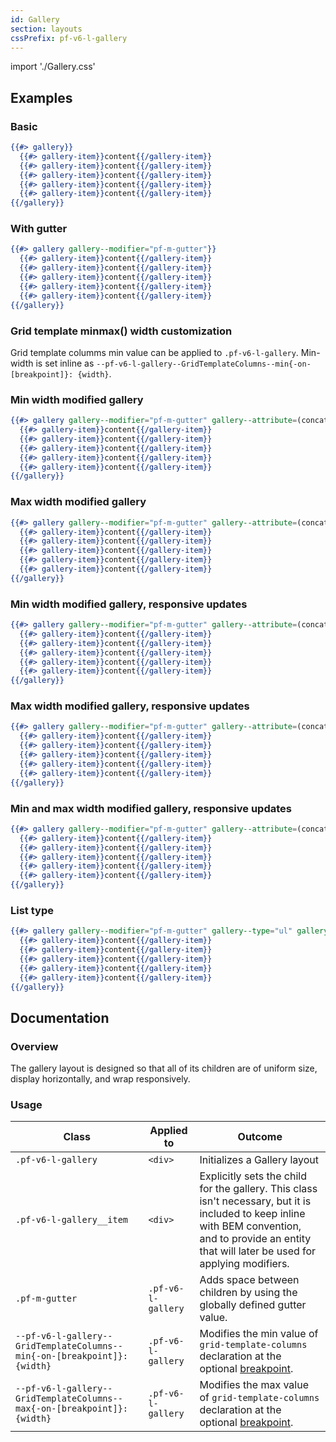 ```yaml
---
id: Gallery
section: layouts
cssPrefix: pf-v6-l-gallery
---
```


import './Gallery.css'

## Examples
### Basic
```hbs
{{#> gallery}}
  {{#> gallery-item}}content{{/gallery-item}}
  {{#> gallery-item}}content{{/gallery-item}}
  {{#> gallery-item}}content{{/gallery-item}}
  {{#> gallery-item}}content{{/gallery-item}}
  {{#> gallery-item}}content{{/gallery-item}}
{{/gallery}}
```

### With gutter
```hbs
{{#> gallery gallery--modifier="pf-m-gutter"}}
  {{#> gallery-item}}content{{/gallery-item}}
  {{#> gallery-item}}content{{/gallery-item}}
  {{#> gallery-item}}content{{/gallery-item}}
  {{#> gallery-item}}content{{/gallery-item}}
  {{#> gallery-item}}content{{/gallery-item}}
{{/gallery}}
```

### Grid template minmax() width customization

Grid template columms min value can be applied to <code>.pf-v6-l-gallery</code>.  Min-width is set inline as `--pf-v6-l-gallery--GridTemplateColumns--min{-on-[breakpoint]}: {width}`.

### Min width modified gallery
```hbs
{{#> gallery gallery--modifier="pf-m-gutter" gallery--attribute=(concat 'style="--' (pfv "unset-prefix") 'l-gallery--GridTemplateColumns--min: 150px;"')}}
  {{#> gallery-item}}content{{/gallery-item}}
  {{#> gallery-item}}content{{/gallery-item}}
  {{#> gallery-item}}content{{/gallery-item}}
  {{#> gallery-item}}content{{/gallery-item}}
  {{#> gallery-item}}content{{/gallery-item}}
{{/gallery}}
```

### Max width modified gallery
```hbs
{{#> gallery gallery--modifier="pf-m-gutter" gallery--attribute=(concat 'style="--' (pfv "unset-prefix") 'l-gallery--GridTemplateColumns--max: 300px;"')}}
  {{#> gallery-item}}content{{/gallery-item}}
  {{#> gallery-item}}content{{/gallery-item}}
  {{#> gallery-item}}content{{/gallery-item}}
  {{#> gallery-item}}content{{/gallery-item}}
  {{#> gallery-item}}content{{/gallery-item}}
{{/gallery}}
```

### Min width modified gallery, responsive updates
```hbs
{{#> gallery gallery--modifier="pf-m-gutter" gallery--attribute=(concat 'style="--' (pfv "unset-prefix") 'l-gallery--GridTemplateColumns--min-on-md: 100px; --' (pfv "unset-prefix") 'l-gallery--GridTemplateColumns--min-on-lg: 150px; --' (pfv "unset-prefix") 'l-gallery--GridTemplateColumns--min-on-xl: 200px; --' (pfv "unset-prefix") 'l-gallery--GridTemplateColumns--min-on-2xl: 300px;"')}}
  {{#> gallery-item}}content{{/gallery-item}}
  {{#> gallery-item}}content{{/gallery-item}}
  {{#> gallery-item}}content{{/gallery-item}}
  {{#> gallery-item}}content{{/gallery-item}}
  {{#> gallery-item}}content{{/gallery-item}}
{{/gallery}}
```

### Max width modified gallery, responsive updates
```hbs
{{#> gallery gallery--modifier="pf-m-gutter" gallery--attribute=(concat 'style="--' (pfv "unset-prefix") 'l-gallery--GridTemplateColumns--max-on-md: 280px; --' (pfv "unset-prefix") 'l-gallery--GridTemplateColumns--max-on-lg: 320px; --' (pfv "unset-prefix") 'l-gallery--GridTemplateColumns--max-on-2xl: 400px;"')}}
  {{#> gallery-item}}content{{/gallery-item}}
  {{#> gallery-item}}content{{/gallery-item}}
  {{#> gallery-item}}content{{/gallery-item}}
  {{#> gallery-item}}content{{/gallery-item}}
  {{#> gallery-item}}content{{/gallery-item}}
{{/gallery}}
```

### Min and max width modified gallery, responsive updates
```hbs
{{#> gallery gallery--modifier="pf-m-gutter" gallery--attribute=(concat 'style="--' (pfv "unset-prefix") 'l-gallery--GridTemplateColumns--min: 100%; --' (pfv "unset-prefix") 'l-gallery--GridTemplateColumns--min-on-md: 100px; --' (pfv "unset-prefix") 'l-gallery--GridTemplateColumns--max-on-md: 200px; --' (pfv "unset-prefix") 'l-gallery--GridTemplateColumns--min-on-xl: 300px; --' (pfv "unset-prefix") 'l-gallery--GridTemplateColumns--max-on-xl: 1fr;"')}}
  {{#> gallery-item}}content{{/gallery-item}}
  {{#> gallery-item}}content{{/gallery-item}}
  {{#> gallery-item}}content{{/gallery-item}}
  {{#> gallery-item}}content{{/gallery-item}}
  {{#> gallery-item}}content{{/gallery-item}}
{{/gallery}}
```

### List type
```hbs
{{#> gallery gallery--modifier="pf-m-gutter" gallery--type="ul" gallery-item--type="li"}}
  {{#> gallery-item}}content{{/gallery-item}}
  {{#> gallery-item}}content{{/gallery-item}}
  {{#> gallery-item}}content{{/gallery-item}}
  {{#> gallery-item}}content{{/gallery-item}}
  {{#> gallery-item}}content{{/gallery-item}}
{{/gallery}}
```

## Documentation
### Overview
The gallery layout is designed so that all of its children are of uniform size, display horizontally, and wrap responsively.

### Usage
| Class | Applied to | Outcome |
| -- | -- | -- |
| `.pf-v6-l-gallery` |  `<div>` |  Initializes a Gallery layout |
| `.pf-v6-l-gallery__item` | `<div>` |  Explicitly sets the child for the gallery. This class isn't necessary, but it is included to keep inline with BEM convention, and to provide an entity that will later be used for applying modifiers. |
| `.pf-m-gutter` | `.pf-v6-l-gallery` | Adds space between children by using the globally defined gutter value. |
| `--pf-v6-l-gallery--GridTemplateColumns--min{-on-[breakpoint]}: {width}` | `.pf-v6-l-gallery` | Modifies the min value of `grid-template-columns` declaration at the optional [breakpoint](/tokens/all-patternfly-tokens). |
| `--pf-v6-l-gallery--GridTemplateColumns--max{-on-[breakpoint]}: {width}` | `.pf-v6-l-gallery` | Modifies the max value of `grid-template-columns` declaration at the optional [breakpoint](/tokens/all-patternfly-tokens). |
